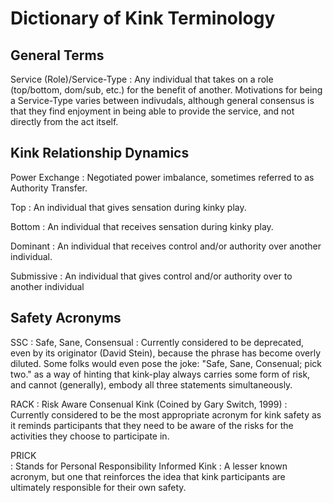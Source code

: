 # Dictionary of Kink Terminology

## General Terms

Service (Role)/Service-Type
: Any individual that takes on a role (top/bottom, dom/sub, etc.) for the benefit of another.  Motivations for being a Service-Type varies between indivudals, although general consensus is that they find enjoyment in being able to provide the service, and not directly from the act itself.

## Kink Relationship Dynamics

Power Exchange
: Negotiated power imbalance, sometimes referred to as Authority Transfer.

Top
: An individual that gives sensation during kinky play.

Bottom
: An individual that receives sensation during kinky play.

Dominant
: An individual that receives control and/or authority over another individual.

Submissive
: An individual that gives control and/or authority over to another individual

## Safety Acronyms

SSC
: Safe, Sane, Consensual
: Currently considered to be deprecated, even by its originator (David Stein), because the phrase has become overly diluted.  Some folks would even pose the joke: "Safe, Sane, Consenual; pick two." as a way of hinting that kink-play always carries some form of risk, and cannot (generally), embody all three statements simultaneously.

RACK
: Risk Aware Consenual Kink (Coined by Gary Switch, 1999)
: Currently considered to be the most appropriate acronym for kink safety as it reminds participants that they need to be aware of the risks for the activities they choose to participate in.

PRICK  
: Stands for Personal Responsibility Informed Kink
: A lesser known acronym, but one that reinforces the idea that kink participants are ultimately responsible for their own safety.
